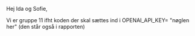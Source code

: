 Hej Ida og Sofie, 

Vi er gruppe 11 ifht koden der skal sættes ind i OPENAI_API_KEY= "nøglen her" (den står også i rapporten)
